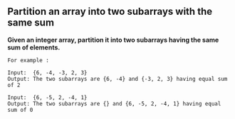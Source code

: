 ## Partition an array into two subarrays with the same sum ##

**Given an integer array, partition it into two subarrays having the same sum of elements.**

    For example :
    
    Input:  {6, -4, -3, 2, 3}
    Output: The two subarrays are {6, -4} and {-3, 2, 3} having equal sum of 2

    Input:  {6, -5, 2, -4, 1}
    Output: The two subarrays are {} and {6, -5, 2, -4, 1} having equal sum of 0
